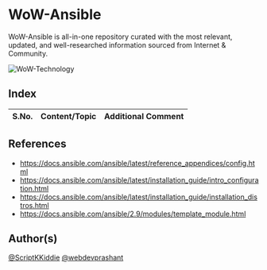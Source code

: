 # WoW-Ansible

WoW-Ansible is all-in-one repository curated with the most relevant, updated, and well-researched information sourced from Internet &amp; Community.

![WoW-Technology](https://img.shields.io/badge/WoW-Technology-brightgreen?style=flat-square&logo=github)

## Index

S.No. | Content/Topic | Additional Comment
--- | --- | ---

## References

- https://docs.ansible.com/ansible/latest/reference_appendices/config.html
- https://docs.ansible.com/ansible/latest/installation_guide/intro_configuration.html
- https://docs.ansible.com/ansible/latest/installation_guide/installation_distros.html
- https://docs.ansible.com/ansible/2.9/modules/template_module.html

## Author(s)

[@ScriptKKiddie](https://github.com/ScriptKKiddie)
[@webdevprashant](https://github.com/webdevprashant)
